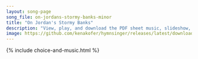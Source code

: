 ```yaml
---
layout: song-page
song_file: on-jordans-stormy-banks-minor
title: "On Jordan's Stormy Banks"
description: "View, play, and download the PDF sheet music, slideshow, and audio. Lyrics: On Jordan's stormy banks I stand and cast a wishful eye to Canaan's fair and happy land where my possessions lie.    I'm bound for the promised land, ... english theist 4part chords"
image: https://github.com/kenakofer/hymnsinger/releases/latest/download/on-jordans-stormy-banks-minor-trad.png
---
```


{% include choice-and-music.html %}